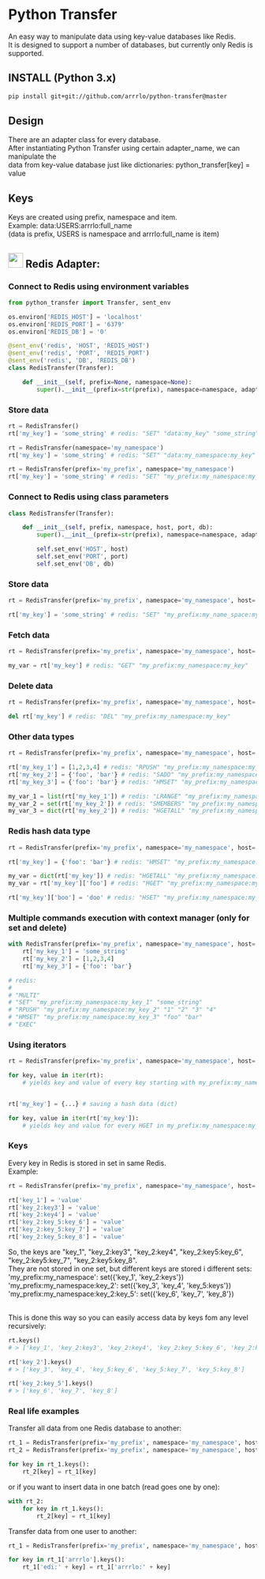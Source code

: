 <h1>Python Transfer</h1>

<p>An easy way to manipulate data using key-value databases like Redis.<br/>
It is designed to support a number of databases, but currently only Redis is supported.</p>

<h2>INSTALL (Python 3.x)</h2>

```bash
pip install git+git://github.com/arrrlo/python-transfer@master
```

<h2>Design</h2>

<p>There are an adapter class for every database.<br/>
After instantiating Python Transfer using certain adapter_name, we can manipulate the<br/>
data from key-value database just like dictionaries: python_transfer[key] = value</p>

<h2>Keys</h2>

<p>Keys are created using prefix, namespace and item.<br/>
Example: data:USERS:arrrlo:full_name<br/>
(data is prefix, USERS is namespace and arrrlo:full_name is item)</p>

<h2><img src="https://cdn4.iconfinder.com/data/icons/redis-2/1451/Untitled-2-512.png" width="30" />
Redis Adapter:</h2>

<h3>Connect to Redis using environment variables</h3>

```python
from python_transfer import Transfer, sent_env

os.environ['REDIS_HOST'] = 'localhost'
os.environ['REDIS_PORT'] = '6379'
os.environ['REDIS_DB'] = '0'

@sent_env('redis', 'HOST', 'REDIS_HOST')
@sent_env('redis', 'PORT', 'REDIS_PORT')
@sent_env('redis', 'DB', 'REDIS_DB')
class RedisTransfer(Transfer):

    def __init__(self, prefix=None, namespace=None):
        super().__init__(prefix=str(prefix), namespace=namespace, adapter_name='redis')
```

<h3>Store data</h3>

```python
rt = RedisTransfer()
rt['my_key'] = 'some_string' # redis: "SET" "data:my_key" "some_string"

rt = RedisTransfer(namespace='my_namespace')
rt['my_key'] = 'some_string' # redis: "SET" "data:my_namespace:my_key" "some_string"

rt = RedisTransfer(prefix='my_prefix', namespace='my_namespace')
rt['my_key'] = 'some_string' # redis: "SET" "my_prefix:my_namespace:my_key" "some_string"
```

<h3>Connect to Redis using class parameters</h3>

```python
class RedisTransfer(Transfer):

    def __init__(self, prefix, namespace, host, port, db):
        super().__init__(prefix=str(prefix), namespace=namespace, adapter_name='redis')

        self.set_env('HOST', host)
        self.set_env('PORT', port)
        self.set_env('DB', db)
```

<h3>Store data</h3>

```python
rt = RedisTransfer(prefix='my_prefix', namespace='my_namespace', host='localhost', port=6379, db=0)

rt['my_key'] = 'some_string' # redis: "SET" "my_prefix:my_name_space:my_key" "some_string"
```

<h3>Fetch data</h3>

```python
rt = RedisTransfer(prefix='my_prefix', namespace='my_namespace', host='localhost', port=6379, db=0)

my_var = rt['my_key'] # redis: "GET" "my_prefix:my_namespace:my_key"
```

<h3>Delete data</h3>

```python
rt = RedisTransfer(prefix='my_prefix', namespace='my_namespace', host='localhost', port=6379, db=0)

del rt['my_key'] # redis: "DEL" "my_prefix:my_namespace:my_key"
```

<h3>Other data types</h3>

```python
rt = RedisTransfer(prefix='my_prefix', namespace='my_namespace', host='localhost', port=6379, db=0)

rt['my_key_1'] = [1,2,3,4] # redis: "RPUSH" "my_prefix:my_namespace:my_key_1" "1" "2" "3" "4"
rt['my_key_2'] = {'foo', 'bar'} # redis: "SADD" "my_prefix:my_namespace:my_key_2" "foo" "bar"
rt['my_key_3'] = {'foo': 'bar'} # redis: "HMSET" "my_prefix:my_namespace:my_key_3" "foo" "bar"

my_var_1 = list(rt['my_key_1']) # redis: "LRANGE" "my_prefix:my_namespace:my_key_1" "0" "-1"
my_var_2 = set(rt['my_key_2']) # redis: "SMEMBERS" "my_prefix:my_namespace:my_key_2"
my_var_3 = dict(rt['my_key_2']) # redis: "HGETALL" "my_prefix:my_namespace:my_key_3"
```

<h3>Redis hash data type</h3>

```python
rt = RedisTransfer(prefix='my_prefix', namespace='my_namespace', host='localhost', port=6379, db=0)

rt['my_key'] = {'foo': 'bar'} # redis: "HMSET" "my_prefix:my_namespace:my_key" "foo" "bar"

my_var = dict(rt['my_key']) # redis: "HGETALL" "my_prefix:my_namespace:my_key"
my_var = rt['my_key']['foo'] # redis: "HGET" "my_prefix:my_namespace:my_key" "foo"

rt['my_key']['boo'] = 'doo' # redis: "HSET" "my_prefix:my_namespace:my_key" "boo" "bar"
```

<h3>Multiple commands execution with context manager (only for set and delete)</h3>

```python
with RedisTransfer(prefix='my_prefix', namespace='my_namespace', host='localhost', port=6379, db=0) as rt:
    rt['my_key_1'] = 'some_string'
    rt['my_key_2'] = [1,2,3,4]
    rt['my_key_3'] = {'foo': 'bar'}

# redis:
#
# "MULTI"
# "SET" "my_prefix:my_namespace:my_key_1" "some_string"
# "RPUSH" "my_prefix:my_namespace:my_key_2" "1" "2" "3" "4"
# "HMSET" "my_prefix:my_namespace:my_key_3" "foo" "bar"
# "EXEC"
```


<h3>Using iterators</h3>

```python
rt = RedisTransfer(prefix='my_prefix', namespace='my_namespace', host='localhost', port=6379, db=0)

for key, value in iter(rt):
    # yields key and value of every key starting with my_prefix:my_namespace:


rt['my_key'] = {...} # saving a hash data (dict)

for key, value in iter(rt['my_key']):
    # yields key and value for every HGET in my_prefix:my_namespace:my_key
```


<h3>Keys</h3>

<p>Every key in Redis is stored in set in same Redis.<br/>
Example:</p>

```python
rt = RedisTransfer(prefix='my_prefix', namespace='my_namespace', host='localhost', port=6379, db=0)

rt['key_1'] = 'value'
rt['key_2:key3'] = 'value'
rt['key_2:key4'] = 'value'
rt['key_2:key_5:key_6'] = 'value'
rt['key_2:key_5:key_7'] = 'value'
rt['key_2:key_5:key_8'] = 'value'
```

<p>So, the keys are "key_1", "key_2:key3", "key_2:key4", "key_2:key5:key_6", "key_2:key5:key_7", "key_2:key5:key_8".<br/>
They are not stored in one set, but different keys are stored i different sets:<br/>
'my_prefix:my_namespace': set({'key_1', 'key_2:keys'})<br/>
'my_prefix:my_namespace:key_2': set({'key_3', 'key_4', 'key_5:keys'})<br/>
'my_prefix:my_namespace:key_2:key_5': set({'key_6', 'key_7', 'key_8'})<br/><br/>

This is done this way so you can easily access data by keys fom any level recursively:</p>


```python
rt.keys()
# > ['key_1', 'key_2:key3', 'key_2:key4', 'key_2:key_5:key_6', 'key_2:key_5:key_7', 'key_2:key_5:key_8']

rt['key_2'].keys()
# > ['key_3', 'key_4', 'key_5:key_6', 'key_5:key_7', 'key_5:key_8']

rt['key_2:key_5'].keys()
# > ['key_6', 'key_7', 'key_8']
```


<h3>Real life examples</h3>

<p>Transfer all data from one Redis database to another:</p>

```python
rt_1 = RedisTransfer(prefix='my_prefix', namespace='my_namespace', host='localhost', port=6379, db=0)
rt_2 = RedisTransfer(prefix='my_prefix', namespace='my_namespace', host='some_host', port=6379, db=0)

for key in rt_1.keys():
    rt_2[key] = rt_1[key]
```

<p>or if you want to insert data in one batch (read goes one by one):</p>

```python
with rt_2:
    for key in rt_1.keys():
        rt_2[key] = rt_1[key]
```

<p>Transfer data from one user to another:</p>

```python
rt_1 = RedisTransfer(prefix='my_prefix', namespace='my_namespace', host='localhost', port=6379, db=0)

for key in rt_1['arrrlo'].keys():
    rt_1['edi:' + key] = rt_1['arrrlo:' + key]
```